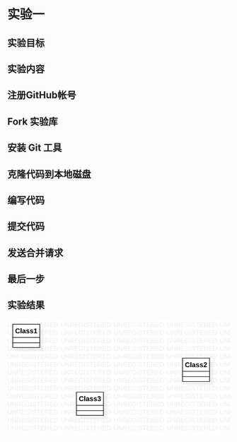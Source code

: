 
# 实验一

## 实验目标

## 实验内容
 ## 注册GitHub帐号

 ## Fork 实验库

##  安装 Git 工具

## 克隆代码到本地磁盘

## 编写代码

## 提交代码

##  发送合并请求

## 最后一步

## 实验结果

![第一个UML图](./model1.jpg)
